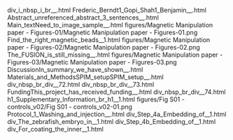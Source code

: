 div_i_nbsp_i_br__.html
Frederic_Berndt1_Gopi_Shah1_Benjamin__.html
Abstract_unreferenced_abstract_3_sentences__.html
Main_textNeed_to_image_sample__.html
figures/Magnetic Manipulation paper - Figures-01/Magnetic Manipulation paper - Figures-01.png
Find_the_right_magnetic_beads__1.html
figures/Magnetic Manipulation paper - Figures-02/Magnetic Manipulation paper - Figures-02.png
The_FUSION_is_still_missing__.html
figures/Magnetic Manipulation paper - Figures-03/Magnetic Manipulation paper - Figures-03.png
DiscussionIn_summary_we_have_shown__.html
Materials_and_MethodsSPIM_setupSPIM_setup__.html
div_nbsp_br_div__72.html
div_nbsp_br_div__73.html
FundingThis_project_has_received_funding__.html
div_nbsp_br_div__74.html
h1_Supplementary_Information_br_h1__1.html
figures/Fig S01 - controls_v02/Fig S01 - controls_v02-01.png
Protocol_1_Washing_and_injection__.html
div_Step_4a_Embedding_of__1.html
div_The_zebrafish_embryo_in__1.html
div_Step_4b_Embedding_of__1.html
div_For_coating_the_inner__1.html
